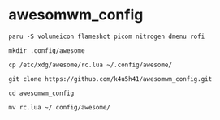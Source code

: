 # awesomwm_config

```
paru -S volumeicon flameshot picom nitrogen dmenu rofi
```
```
mkdir .config/awesome
```
```
cp /etc/xdg/awesome/rc.lua ~/.config/awesome/
```
```
git clone https://github.com/k4u5h41/awesomwm_config.git
```
```
cd awesomwm_config
```
```
mv rc.lua ~/.config/awesome/
```

